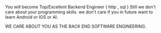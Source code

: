 You will become Top/Excellent Backend Engineer ( http , sql )
Still we don't care about your programming skills.
we don't care if you in future want to learn Android or IOS or AI.

WE CARE ABOUT YOU AS THE BACK END SOFTWARE ENGINEERING.